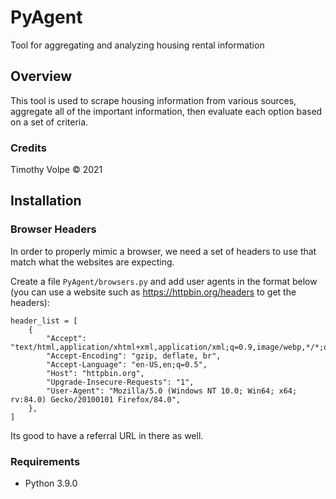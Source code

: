 # PyAgent
Tool for aggregating and analyzing housing rental information

## Overview

This tool is used to scrape housing information from various sources, aggregate all of the important information, then evaluate each option based on a set of criteria.

### Credits

Timothy Volpe © 2021

## Installation

### Browser Headers

In order to properly mimic a browser, we need a set of headers to use that match what the websites are expecting.

Create a file `PyAgent/browsers.py` and add user agents in the format below (you can use a website such as https://httpbin.org/headers to get the headers):

```
header_list = [
    {
        "Accept": "text/html,application/xhtml+xml,application/xml;q=0.9,image/webp,*/*;q=0.8",
        "Accept-Encoding": "gzip, deflate, br",
        "Accept-Language": "en-US,en;q=0.5",
        "Host": "httpbin.org",
        "Upgrade-Insecure-Requests": "1",
        "User-Agent": "Mozilla/5.0 (Windows NT 10.0; Win64; x64; rv:84.0) Gecko/20100101 Firefox/84.0",
    },
]
```

Its good to have a referral URL in there as well.

### Requirements

- Python 3.9.0
